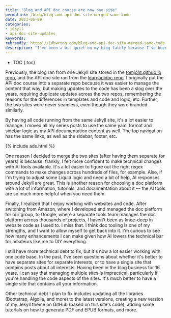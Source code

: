 ```yaml
---
title: "Blog and API doc course are now one site"
permalink: /blog/blog-and-api-doc-site-merged-same-code
date: 2023-06-09
categories:
- jekyll
- api-doc-site-updates
keywords: 
rebrandly: https://idbwrtng.com/blog-and-api-doc-site-merged-same-code
description: "I've been a bit quiet on my blog lately because I've been focusing on some technical upgrades. They probably aren't that noticeable, but I recently merged the blog and API doc site into the same code base."
---
```


* TOC
{:toc}

Previously, the blog ran from one Jekyll site stored in the [tomjoht.github.io repo](https://github.com/tomjoht/tomjoht.github.io), and the API doc site ran from the [learnapidoc repo](https://github.com/tomjoht/learnapidoc). I originally put the API doc course into a separate repo because it was easier to manage the content that way, but making updates to the code has been a slog over the years, requiring duplicate updates across the two repos, remembering the reasons for the differences in templates and code and logic, etc. Further, the two sites were never seamless, even though they were branded similarly.

By having all code running from the same Jekyll site, it's a lot easier to manage. I moved all my series posts to use the same yaml format and sidebar logic as my API documentation content as well. The top navigation has the same links, as well as the sidebar, footer, etc.

{% include ads.html %}

One reason I decided to merge the two sites (after having them separate for years) is because, frankly, I felt more confident to make technical changes with AI tools available. It's a lot easier to figure out the right regex commands to make changes across hundreds of files, for example. Also, if I'm trying to adjust some Liquid logic and need a bit of help, AI responses around Jekyll are great. This is another reason for choosing a doc platform with a lot of information, tutorials, and documentation about it &mdash; the AI tools are so much more helpful when you need them. 

Finally, I realized that I enjoy working with websites and code. After switching from Amazon, where I developed and managed the doc platform for our group, to Google, where a separate tools team manages the doc platform across thousands of projects, I haven't been as knee-deep in website code as I used to. I miss that. I think doc tooling is one of my strengths, and I want to allow myself to get back into it. I'm curious to see how many enhancements I can make given how AI lowers the technical bar for amateurs like me to DIY everything.

I still have more technical debt to fix, but it's now a lot easier working with one code base. In the past, I've seen questions about whether it's better to have separate sites for separate interests, or to have a single site that contains posts about all interests. Having been in the blog business for 16 years, I can say that managing multiple sites is impractical, particularly if you're handling the code aspects of the sites. It's much better to have a single site that contains all your information.

Other technical debt I plan to fix includes updating all the libraries (Bootstrap, Algolia, and more) to the latest versions, creating a new version of my Jekyll theme on GitHub (based on this site's code), adding some tutorials on how to generate PDF and EPUB formats, and more.
